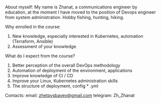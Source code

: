About myself:
My name is Zhanat, a communications engineer by education, at the moment I have moved to the position of Devops engineer from system administration.
Hobby fishing, hunting, hiking.

Why enrolled in the course:
1. New knowledge, especially interested in Kubernetes, automation (Terraform, Ansible)
2. Assessment of your knowledge

What do I expect from the course?
1. Better perception of the overall DevOps methodology
2. Automation of deployment of the environment, applications
3. Improve knowledge of CI / CD
4. Improve your Linux, Kubernetes administration skills
5. The structure of deployment, config * .yml

Contacts:
email: zhetpysbayev@gmail.com
telegram: Zh_Zhanat